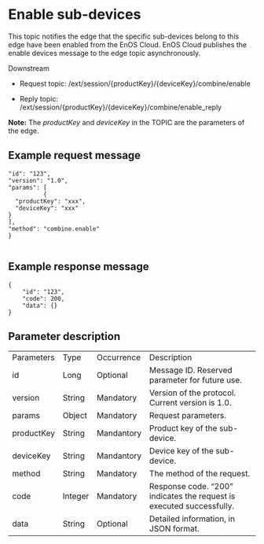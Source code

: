 # Enable sub-devices

This topic notifies the edge that the specific sub-devices belong to
this edge have been enabled from the EnOS Cloud. EnOS Cloud publishes
the enable devices message to the edge topic asynchronously.

Downstream
- Request topic: /ext/session/{productKey}/{deviceKey}/combine/enable

- Reply topic: /ext/session/{productKey}/{deviceKey}/combine/enable_reply

**Note:** The *productKey* and *deviceKey* in the TOPIC are the parameters of the edge.

## Example request message

```
"id": "123",
"version": "1.0",
"params": [
          {
  "productKey": "xxx",
  "deviceKey": "xxx"
}
],
"method": "combine.enable"
}


```

## Example response message

```
{
	"id": "123",
	"code": 200,
	"data": {}
}

```

## Parameter description​

<table>
  <tr>
    <td>Parameters</td>
    <td>Type​</td>
    <td>Occurrence </td>
    <td>Description</td>
  </tr>
  <tr>
    <td>id</td>
    <td>Long</td>
    <td>Optional</td>
    <td>Message ID. Reserved parameter for future use.</td>
  </tr>
  <tr>
    <td>version</td>
    <td>String</td>
    <td>Mandatory</td>
    <td>Version of the protocol. Current version is   1.0.</td>
  </tr>
  <tr>
    <td>params</td>
    <td>Object</td>
    <td>Mandatory</td>
    <td>Request parameters. </td>
  </tr>
  <tr>
    <td>productKey</td>
    <td>String</td>
    <td>Mandantory</td>
    <td>Product key of the sub-device.</td>
  </tr>
  <tr>
    <td>deviceKey</td>
    <td>String</td>
    <td>Mandantory</td>
    <td>Device key of the sub-device.</td>
  </tr>
  <tr>
    <td>method</td>
    <td>String</td>
    <td>Mandatory</td>
    <td>The method of the request.</td>
  </tr>
  <tr>
    <td>code</td>
    <td>Integer</td>
    <td>Mandatory</td>
    <td>Response code. &ldquo;200&rdquo; indicates the request is   executed successfully.</td>
  </tr>
  <tr>
    <td>data</td>
    <td>String</td>
    <td>Optional</td>
    <td>Detailed information, in JSON format.</td>
  </tr>
</table>
